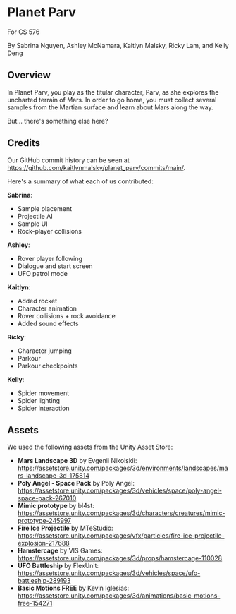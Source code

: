 # Planet Parv

For CS 576

By Sabrina Nguyen, Ashley McNamara, Kaitlyn Malsky, Ricky Lam, and Kelly Deng

## Overview
In Planet Parv, you play as the titular character, Parv, as she explores the uncharted terrain of Mars. In order to go home, you must collect several samples from the Martian surface and learn about Mars along the way.

But... there's something else here?

## Credits

Our GitHub commit history can be seen at https://github.com/kaitlynmalsky/planet_parv/commits/main/.

Here's a summary of what each of us contributed:

**Sabrina**:
* Sample placement
* Projectile AI
* Sample UI
* Rock-player collisions

**Ashley**:
* Rover player following
* Dialogue and start screen
* UFO patrol mode 

**Kaitlyn**:
* Added rocket
* Character animation
* Rover collisions + rock avoidance
* Added sound effects

**Ricky**:
* Character jumping
* Parkour
* Parkour checkpoints

**Kelly**:
* Spider movement
* Spider lighting
* Spider interaction

## Assets

We used the following assets from the Unity Asset Store:
* **Mars Landscape 3D** by Evgenii Nikolskii: https://assetstore.unity.com/packages/3d/environments/landscapes/mars-landscape-3d-175814
* **Poly Angel - Space Pack** by Poly Angel: https://assetstore.unity.com/packages/3d/vehicles/space/poly-angel-space-pack-267010
* **Mimic prototype** by bl4st: https://assetstore.unity.com/packages/3d/characters/creatures/mimic-prototype-245997
* **Fire Ice Projectile** by MTeStudio: https://assetstore.unity.com/packages/vfx/particles/fire-ice-projectile-explosion-217688
* **Hamstercage** by VIS Games: https://assetstore.unity.com/packages/3d/props/hamstercage-110028
* **UFO Battleship** by FlexUnit: https://assetstore.unity.com/packages/3d/vehicles/space/ufo-battleship-289193
* **Basic Motions FREE** by Kevin Iglesias: https://assetstore.unity.com/packages/3d/animations/basic-motions-free-154271

